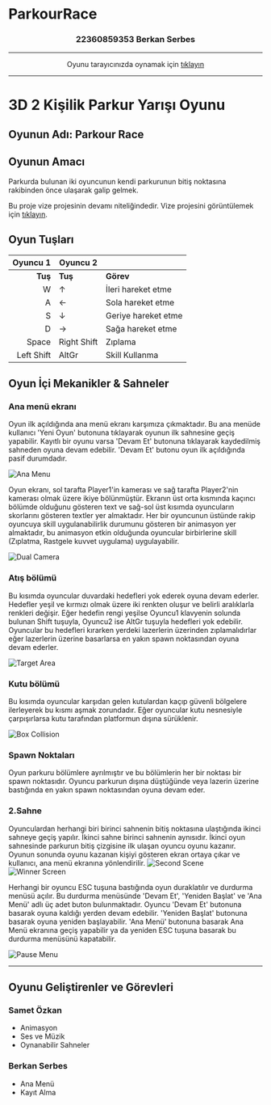 # ParkourRace
<h3 align="center">22360859353 Berkan Serbes</h3>

<hr>
<p align="center">Oyunu tarayıcınızda oynamak için <a href="https://simmer.io/@berkanserbes/parkour-race" target="_blank"> tıklayın</a></p>
<hr>

# 3D 2 Kişilik Parkur Yarışı Oyunu 

## Oyunun Adı: Parkour Race 

## Oyunun Amacı
Parkurda bulunan iki oyuncunun kendi parkurunun bitiş noktasına rakibinden önce ulaşarak galip gelmek.

Bu proje vize projesinin devamı niteliğindedir. Vize projesini görüntülemek için <a href="https://github.com/berkanserbes/OyunProgramlama_VizeProjesi" target="_blank">tıklayın</a>.

## Oyun Tuşları

| **Oyuncu 1** | **Oyuncu 2** |      |
|-------------:|-------------|-------|
| **Tuş**      | **Tuş**     | **Görev** |
| W            |    ↑        | İleri hareket etme         |
| A            |    ←        | Sola hareket etme          |
| S            |    ↓        | Geriye hareket etme        |
| D            |    →        | Sağa hareket etme          |
| Space        |    Right Shift | Zıplama                 |
| Left Shift   |    AltGr        | Skill Kullanma         |

## Oyun İçi Mekanikler & Sahneler

### Ana menü ekranı

Oyun ilk açıldığında ana menü ekranı karşımıza çıkmaktadır. Bu ana menüde kullanıcı 'Yeni Oyun' butonuna tıklayarak oyunun ilk sahnesine geçiş yapabilir.
Kayıtlı bir oyunu varsa 'Devam Et' butonuna tıklayarak kaydedilmiş sahneden oyuna devam edebilir. 'Devam Et' butonu oyun ilk açıldığında pasif durumdadır.

![Ana Menu](https://github.com/berkanserbes/OyunProgramlama_FinalProjesi/blob/main/ScreenShots/MainMenu.png?raw=true)

Oyun ekranı, sol tarafta Player1'in kamerası ve sağ tarafta Player2'nin kamerası olmak üzere ikiye bölünmüştür. Ekranın üst orta kısmında kaçıncı bölümde olduğunu gösteren text ve sağ-sol üst kısımda oyuncuların skorlarını gösteren textler yer almaktadır. Her bir oyuncunun üstünde rakip oyuncuya skill uygulanabilirlik durumunu gösteren bir animasyon yer almaktadır, bu animasyon etkin olduğunda oyuncular birbirlerine skill (Zıplatma, Rastgele kuvvet uygulama) uygulayabilir.

![Dual Camera](https://github.com/berkanserbes/OyunProgramlama_FinalProjesi/blob/main/ScreenShots/sahne1.png?raw=true)

### Atış bölümü

Bu kısımda oyuncular duvardaki hedefleri yok ederek oyuna devam ederler. Hedefler yeşil ve kırmızı olmak üzere iki renkten oluşur ve belirli aralıklarla renkleri değişir. Eğer hedefin rengi yeşilse Oyuncu1 klavyenin solunda bulunan Shift tuşuyla, Oyuncu2 ise AltGr tuşuyla hedefleri yok edebilir. Oyuncular bu hedefleri kırarken yerdeki lazerlerin üzerinden zıplamalıdırlar eğer lazerlerin üzerine basarlarsa en yakın spawn noktasından oyuna devam ederler.

![Target Area](https://github.com/berkanserbes/OyunProgramlama_FinalProjesi/blob/main/ScreenShots/fireLaser.png?raw=true)

### Kutu bölümü

Bu kısımda oyuncular karşıdan gelen kutulardan kaçıp güvenli bölgelere ilerleyerek bu kısmı aşmak zorundadır. Eğer oyuncular kutu nesnesiyle çarpışırlarsa kutu tarafından platformun dışına sürüklenir.

![Box Collision](https://github.com/berkanserbes/OyunProgramlama_FinalProjesi/blob/main/ScreenShots/BoxCollision.png?raw=true)

### Spawn Noktaları

Oyun parkuru bölümlere ayrılmıştır ve bu bölümlerin her bir noktası bir spawn noktasıdır. Oyuncu parkurun dışına düştüğünde veya lazerin üzerine bastığında en yakın spawn noktasından oyuna devam eder.


### 2.Sahne

Oyunculardan herhangi biri birinci sahnenin bitiş noktasına ulaştığında ikinci sahneye geçiş yapılır. İkinci sahne birinci sahnenin aynısıdır.
İkinci oyun sahnesinde parkurun bitiş çizgisine ilk ulaşan oyuncu oyunu kazanır. Oyunun sonunda oyunu kazanan kişiyi gösteren ekran ortaya çıkar ve kullanıcı, ana menü ekranına yönlendirilir.
![Second Scene](https://github.com/berkanserbes/OyunProgramlama_FinalProjesi/blob/main/ScreenShots/sahne2.png?raw=true)
![Winner Screen](https://github.com/berkanserbes/OyunProgramlama_FinalProjesi/blob/main/ScreenShots/winScreen.png?raw=true)


Herhangi bir oyuncu ESC tuşuna bastığında oyun duraklatılır ve durdurma menüsü açılır. Bu durdurma menüsünde 'Devam Et', 'Yeniden Başlat' ve 'Ana Menü' adlı üç adet buton bulunmaktadır. Oyuncu 'Devam Et' butonuna basarak oyuna kaldığı yerden devam edebilir. 'Yeniden Başlat' butonuna basarak oyuna yeniden başlayabilir. 'Ana Menü' butonuna basarak Ana Menü ekranına geçiş yapabilir ya da yeniden ESC tuşuna basarak bu durdurma menüsünü kapatabilir.

![Pause Menu](https://github.com/berkanserbes/OyunProgramlama_FinalProjesi/blob/main/ScreenShots/pauseMenu.png?raw=true)

<hr>

## Oyunu Geliştirenler ve Görevleri

<h3>Samet Özkan</h3>

* Animasyon
* Ses ve Müzik
* Oynanabilir Sahneler

<h3>Berkan Serbes</h3>

* Ana Menü
* Kayıt Alma
